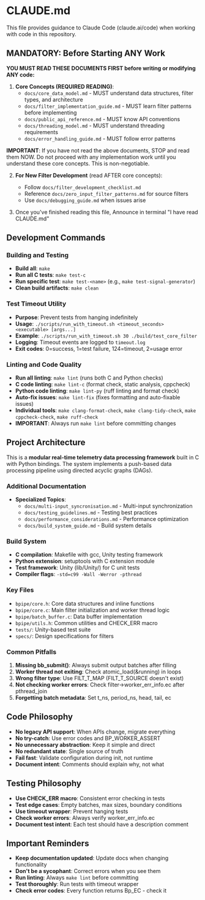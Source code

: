 # CLAUDE.md

This file provides guidance to Claude Code (claude.ai/code) when working with code in this repository.

## MANDATORY: Before Starting ANY Work

**YOU MUST READ THESE DOCUMENTS FIRST before writing or modifying ANY code:**

1. **Core Concepts (REQUIRED READING)**:
   - `docs/core_data_model.md` - MUST understand data structures, filter types, and architecture
   - `docs/filter_implementation_guide.md` - MUST learn filter patterns before implementing
   - `docs/public_api_reference.md` - MUST know API conventions
   - `docs/threading_model.md` - MUST understand threading requirements
   - `docs/error_handling_guide.md` - MUST follow error patterns

**IMPORTANT**: If you have not read the above documents, STOP and read them NOW. Do not proceed with any implementation work until you understand these core concepts. This is non-negotiable.

2. **For New Filter Development** (read AFTER core concepts):
   - Follow `docs/filter_development_checklist.md`
   - Reference `docs/zero_input_filter_patterns.md` for source filters
   - Use `docs/debugging_guide.md` when issues arise


3.  Once you've finished reading this file, Announce in terminal "I have read CLAUDE.md"

## Development Commands

### Building and Testing
- **Build all**: `make`
- **Run all C tests**: `make test-c`
- **Run specific test**: `make test-<name>` (e.g., `make test-signal-generator`)
- **Clean build artifacts**: `make clean`

### Test Timeout Utility
- **Purpose**: Prevent tests from hanging indefinitely
- **Usage**: `./scripts/run_with_timeout.sh <timeout_seconds> <executable> [args...]`
- **Example**: `./scripts/run_with_timeout.sh 30 ./build/test_core_filter`
- **Logging**: Timeout events are logged to `timeout.log`
- **Exit codes**: 0=success, 1=test failure, 124=timeout, 2=usage error

### Linting and Code Quality
- **Run all linting**: `make lint` (runs both C and Python checks)
- **C code linting**: `make lint-c` (format check, static analysis, cppcheck)
- **Python code linting**: `make lint-py` (ruff linting and format check)
- **Auto-fix issues**: `make lint-fix` (fixes formatting and auto-fixable issues)
- **Individual tools**: `make clang-format-check`, `make clang-tidy-check`, `make cppcheck-check`, `make ruff-check`
- **IMPORTANT**: Always run `make lint` before committing changes

## Project Architecture

This is a **modular real-time telemetry data processing framework** built in C with Python bindings. The system implements a push-based data processing pipeline using directed acyclic graphs (DAGs).

### Additional Documentation
- **Specialized Topics**:
  - `docs/multi-input_syncronisation.md` - Multi-input synchronization
  - `docs/testing_guidelines.md` - Testing best practices
  - `docs/performance_considerations.md` - Performance optimization
  - `docs/build_system_guide.md` - Build system details

### Build System
- **C compilation**: Makefile with gcc, Unity testing framework
- **Python extension**: setuptools with C extension module
- **Test framework**: Unity (lib/Unity/) for C unit tests
- **Compiler flags**: `-std=c99 -Wall -Werror -pthread`

### Key Files
- `bpipe/core.h`: Core data structures and inline functions
- `bpipe/core.c`: Main filter initialization and worker thread logic
- `bpipe/batch_buffer.c`: Data buffer implementation
- `bpipe/utils.h`: Common utilities and CHECK_ERR macro
- `tests/`: Unity-based test suite
- `specs/`: Design specifications for filters

### Common Pitfalls
1. **Missing bb_submit()**: Always submit output batches after filling
2. **Worker thread not exiting**: Check atomic_load(&running) in loops
3. **Wrong filter type**: Use FILT_T_MAP (FILT_T_SOURCE doesn't exist)
4. **Not checking worker errors**: Check filter->worker_err_info.ec after pthread_join
5. **Forgetting batch metadata**: Set t_ns, period_ns, head, tail, ec

## Code Philosophy
- **No legacy API support**: When APIs change, migrate everything
- **No try-catch**: Use error codes and BP_WORKER_ASSERT
- **No unnecessary abstraction**: Keep it simple and direct
- **No redundant state**: Single source of truth
- **Fail fast**: Validate configuration during init, not runtime
- **Document intent**: Comments should explain why, not what

## Testing Philosophy
- **Use CHECK_ERR macro**: Consistent error checking in tests
- **Test edge cases**: Empty batches, max sizes, boundary conditions
- **Use timeout wrapper**: Prevent hanging tests
- **Check worker errors**: Always verify worker_err_info.ec
- **Document test intent**: Each test should have a description comment

## Important Reminders
- **Keep documentation updated**: Update docs when changing functionality
- **Don't be a sycophant**: Correct errors when you see them
- **Run linting**: Always `make lint` before committing
- **Test thoroughly**: Run tests with timeout wrapper
- **Check error codes**: Every function returns Bp_EC - check it

